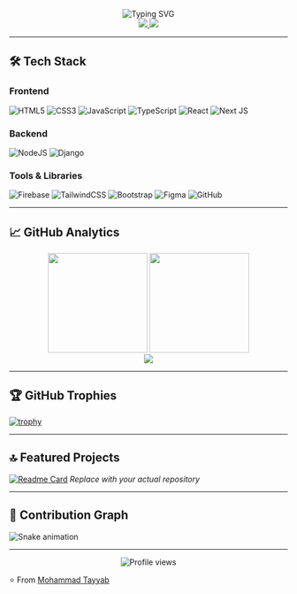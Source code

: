 <!-- Header Section -->
<div align="center">
  <img src="https://readme-typing-svg.demolab.com?font=Fira+Code&size=30&duration=3000&pause=1000&color=00F72E&center=true&vCenter=true&width=435&lines=I'm+Muhammad+Tayyab;Full+Stack+Developer;Open+Source+Contributor;Tech+Enthusiast" alt="Typing SVG" />
</div>

<div align="center">
  <a href="https://www.linkedin.com/in/ch-muhammad-tayyab/">
    <img src="https://img.shields.io/badge/-CONNECT-blue?style=for-the-badge&logo=Linkedin&logoColor=white&link=https://www.linkedin.com/in/ch-muhammad-tayyab/" />
  </a>
  <a href="https://my-app-tayyab-portfolio.vercel.app/">
    <img src="https://img.shields.io/badge/-PORTFOLIO-black?style=for-the-badge&logo=vercel&logoColor=white&link=https://my-app-tayyab-portfolio.vercel.app/" />
  </a>
</div>

---

## 🛠️ Tech Stack

### Frontend
![HTML5](https://img.shields.io/badge/html5-%23E34F26.svg?style=for-the-badge&logo=html5&logoColor=white)
![CSS3](https://img.shields.io/badge/css3-%231572B6.svg?style=for-the-badge&logo=css3&logoColor=white)
![JavaScript](https://img.shields.io/badge/javascript-%23323330.svg?style=for-the-badge&logo=javascript&logoColor=%23F7DF1E)
![TypeScript](https://img.shields.io/badge/typescript-%23007ACC.svg?style=for-the-badge&logo=typescript&logoColor=white)
![React](https://img.shields.io/badge/react-%2320232a.svg?style=for-the-badge&logo=react&logoColor=%2361DAFB)
![Next JS](https://img.shields.io/badge/Next-black?style=for-the-badge&logo=next.js&logoColor=white)

### Backend
![NodeJS](https://img.shields.io/badge/node.js-6DA55F?style=for-the-badge&logo=node.js&logoColor=white)
![Django](https://img.shields.io/badge/django-%23092E20.svg?style=for-the-badge&logo=django&logoColor=white)


### Tools & Libraries
![Firebase](https://img.shields.io/badge/firebase-%23039BE5.svg?style=for-the-badge&logo=firebase)
![TailwindCSS](https://img.shields.io/badge/tailwindcss-%2338B2AC.svg?style=for-the-badge&logo=tailwind-css&logoColor=white)
![Bootstrap](https://img.shields.io/badge/bootstrap-%23563D7C.svg?style=for-the-badge&logo=bootstrap&logoColor=white)
![Figma](https://img.shields.io/badge/figma-%23F24E1E.svg?style=for-the-badge&logo=figma&logoColor=white)
![GitHub](https://img.shields.io/badge/github-%23121011.svg?style=for-the-badge&logo=github&logoColor=white)

---

## 📈 GitHub Analytics

<div align="center">
  <img height="180em" src="https://github-readme-stats.vercel.app/api?username=Moh-Tayyab&show_icons=true&theme=merko&hide_border=true&count_private=true" />
  <img height="180em" src="https://github-readme-stats.vercel.app/api/top-langs/?username=Moh-Tayyab&layout=compact&theme=merko&hide_border=true" />
</div>

<div align="center">
  <img src="https://github-readme-streak-stats.herokuapp.com/?user=Moh-Tayyab&theme=merko&hide_border=true" />
</div>

---

## 🏆 GitHub Trophies

[![trophy](https://github-profile-trophy.vercel.app/?username=Moh-Tayyab&theme=matrix&row=2&column=4&margin-w=15&margin-h=15)](https://github.com/ryo-ma/github-profile-trophy)

---

## 🔝 Featured Projects

[![Readme Card](https://github-readme-stats.vercel.app/api/pin/?username=Moh-Tayyab&repo=your-top-repo&theme=merko)](https://github.com/Moh-Tayyab/your-top-repo)
*Replace with your actual repository*

---

## 🌟 Contribution Graph

![Snake animation](https://github.com/Moh-Tayyab/Moh-Tayyab/blob/output/github-contribution-grid-snake.svg)

---

<div align="center">
  <img src="https://komarev.com/ghpvc/?username=Moh-Tayyab&label=Profile+Views&color=00F72E&style=flat" alt="Profile views" />
</div>

⭐ From [Mohammad Tayyab](https://github.com/Moh-Tayyab)
